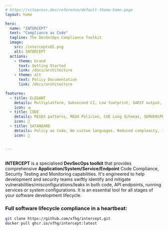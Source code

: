 ```yaml
---
# https://vitepress.dev/reference/default-theme-home-page
layout: home

hero:
  name: "INTERCEPT"
  text: "Compliance as Code"
  tagline: The DevSecOps Compliance Toolkit 
  image:
    src: /interceptvEE.png
    alt: INTERCEPT
  actions:
    - theme: brand
      text: Getting Started
      link: /docs/architecture
    - theme: alt
      text: Policy Documentation
      link: /docs/architecture

features:
  - title: ELEGANT
    details: Multiplatform, Subsecond CI, Low footprint, SARIF output, Webhook Integration
    icon: 🛸
  - title: CODE
    details: REGEX patterns, REGO Policies, CUE Lang Schemas, SERVERSPEC Monitoring
    icon: 🧬
  - title: SATANDARD
    details: Policy as Code, No custom languages, Reduced complexity, Industry Standards
    icon: 📡


---
```


##

**INTERCEPT**<Badge type="warning" text="1.0.X" /> is a specialised **DevSecOps toolkit** that provides comprehensive **Application/System/Service/Endpoint** Code Compliance, Security Testing and Monitoring capabilities. It's engineered to help development and security teams swiftly identify and mitigate vulnerabilities/misconfigurations/leaks in both code, API endpoints, running services or system configurations. It is an essential tool for all stages of your software development lifecycle.


### Full software lifecycle compliance in a heartbeat:

```sh
git clone https://github.com/xfhg/intercept.git
docker pull ghcr.io/xfhg/intercept:latest
```

